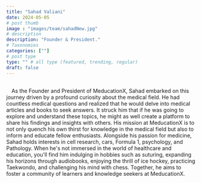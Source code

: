```yaml
---
title: "Sahad Valiani"
date: 2024-05-05
# post thumb
image : "images/team/sahadNew.jpg"
# description
description: "Founder & President."
# Taxonomies
categories: [""]
# post type
type: "" # all type (featured, trending, regular)
draft: false
---
```

\
&emsp;As the Founder and President of MeducationX, Sahad embarked on this journey driven by a profound curiosity about the medical field. He had countless medical questions and realized that he would delve into medical articles and books to seek answers. It struck him that if he was going to explore and understand these topics, he might as well create a platform to share his findings and insights with others. His mission at MeducationX is to not only quench his own thirst for knowledge in the medical field but also to inform and educate fellow enthusiasts. Alongside his passion for medicine, Sahad holds interests in cell research, cars, Formula 1, psychology, and Pathology. When he's not immersed in the world of healthcare and education, you'll find him indulging in hobbies such as suturing, expanding his horizons through audiobooks, enjoying the thrill of ice hockey, practicing Taekwondo, and challenging his mind with chess. Together, he aims to foster a community of learners and knowledge seekers at MeducationX.
